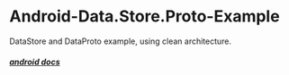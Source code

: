 # Android-Data.Store.Proto-Example
DataStore and DataProto example, using clean architecture.
##### [android docs](https://developer.android.com/topic/libraries/architecture/datastore)
